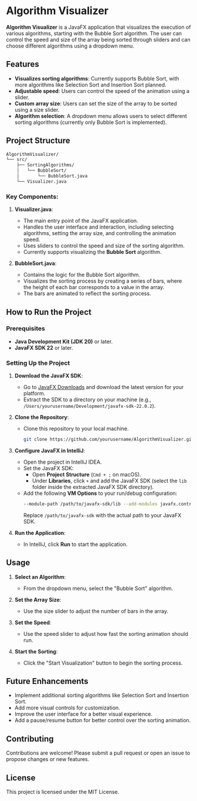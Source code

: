 
# Algorithm Visualizer

**Algorithm Visualizer** is a JavaFX application that visualizes the execution of various algorithms, starting with the Bubble Sort algorithm. The user can control the speed and size of the array being sorted through sliders and can choose different algorithms using a dropdown menu.

## Features

- **Visualizes sorting algorithms**: Currently supports Bubble Sort, with more algorithms like Selection Sort and Insertion Sort planned.
- **Adjustable speed**: Users can control the speed of the animation using a slider.
- **Custom array size**: Users can set the size of the array to be sorted using a size slider.
- **Algorithm selection**: A dropdown menu allows users to select different sorting algorithms (currently only Bubble Sort is implemented).

## Project Structure

```bash
AlgorithmVisualizer/
└── src/
    ├── SortingAlgorithms/
    │   └── BubbleSort/
    │       └── BubbleSort.java
    └── Visualizer.java
```

### Key Components:

1. **Visualizer.java**:
   - The main entry point of the JavaFX application.
   - Handles the user interface and interaction, including selecting algorithms, setting the array size, and controlling the animation speed.
   - Uses sliders to control the speed and size of the sorting algorithm.
   - Currently supports visualizing the **Bubble Sort** algorithm.

2. **BubbleSort.java**:
   - Contains the logic for the Bubble Sort algorithm.
   - Visualizes the sorting process by creating a series of bars, where the height of each bar corresponds to a value in the array.
   - The bars are animated to reflect the sorting process.

## How to Run the Project

### Prerequisites

- **Java Development Kit (JDK 20)** or later.
- **JavaFX SDK 22** or later.

### Setting Up the Project

1. **Download the JavaFX SDK**:
   - Go to [JavaFX Downloads](https://gluonhq.com/products/javafx/) and download the latest version for your platform.
   - Extract the SDK to a directory on your machine (e.g., `/Users/yourusername/Development/javafx-sdk-22.0.2`).

2. **Clone the Repository**:
   - Clone this repository to your local machine.
     ```bash
     git clone https://github.com/yourusername/AlgorithmVisualizer.git
     ```

3. **Configure JavaFX in IntelliJ**:
   - Open the project in IntelliJ IDEA.
   - Set the JavaFX SDK:
     - Open **Project Structure** (`Cmd + ;` on macOS).
     - Under **Libraries**, click `+` and add the JavaFX SDK (select the `lib` folder inside the extracted JavaFX SDK directory).
   - Add the following **VM Options** to your run/debug configuration:
     ```bash
     --module-path /path/to/javafx-sdk/lib --add-modules javafx.controls,javafx.fxml
     ```
     Replace `/path/to/javafx-sdk` with the actual path to your JavaFX SDK.

4. **Run the Application**:
   - In IntelliJ, click **Run** to start the application.

## Usage

1. **Select an Algorithm**: 
   - From the dropdown menu, select the "Bubble Sort" algorithm.

2. **Set the Array Size**: 
   - Use the size slider to adjust the number of bars in the array.

3. **Set the Speed**:
   - Use the speed slider to adjust how fast the sorting animation should run.

4. **Start the Sorting**:
   - Click the "Start Visualization" button to begin the sorting process.

## Future Enhancements

- Implement additional sorting algorithms like Selection Sort and Insertion Sort.
- Add more visual controls for customization.
- Improve the user interface for a better visual experience.
- Add a pause/resume button for better control over the sorting animation.

## Contributing

Contributions are welcome! Please submit a pull request or open an issue to propose changes or new features.

## License

This project is licensed under the MIT License.
